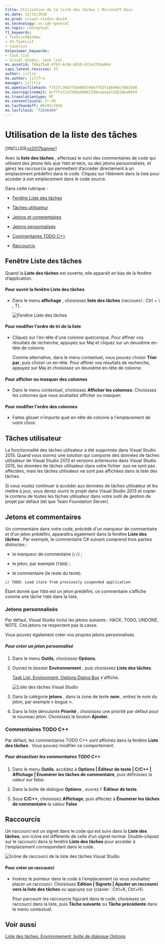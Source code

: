 ```yaml
---
title: Utilisation de la liste des tâches | Microsoft Docs
ms.date: 11/15/2016
ms.prod: visual-studio-dev14
ms.technology: vs-ide-general
ms.topic: conceptual
f1_keywords:
- TaskListWindow
- VS.TaskList
- tasklist
helpviewer_keywords:
- task list
- Visual Studio, task list
ms.assetid: f46a75a8-47b3-4cb6-bb59-b72e3356a664
caps.latest.revision: 33
author: jillre
ms.author: jillfra
manager: jillfra
ms.openlocfilehash: f7537c3007f54480874047f52f186996cf663508
ms.sourcegitcommit: 6cfffa72af599a9d667249caaaa411bb28ea69fd
ms.translationtype: MT
ms.contentlocale: fr-FR
ms.lasthandoff: 09/02/2020
ms.locfileid: "72656409"
---
```

# <a name="using-the-task-list"></a>Utilisation de la liste des tâches
[!INCLUDE[vs2017banner](../includes/vs2017banner.md)]

Avec la **liste des tâches** , effectuez le suivi des commentaires de code qui utilisent des jetons tels que `TODO` et `HACK`, ou des jetons personnalisés, et gérez les raccourcis qui permettent d’accéder directement à un emplacement prédéfini dans le code. Cliquez sur l’élément dans la liste pour accéder à son emplacement dans le code source.

 Dans cette rubrique :

- [Fenêtre Liste des tâches](../ide/using-the-task-list.md#taskListWindow)

- [Tâches utilisateur](../ide/using-the-task-list.md#userTasks)

- [Jetons et commentaires](../ide/using-the-task-list.md#tokensComments)

- [Jetons personnalisés](../ide/using-the-task-list.md#customTokens)

- [Commentaires TODO C++](../ide/using-the-task-list.md#cppComments)

- [Raccourcis](../ide/using-the-task-list.md#shortcuts)

## <a name="the-task-list-window"></a><a name="taskListWindow"></a> Fenêtre Liste des tâches
 Quand la **Liste des tâches** est ouverte, elle apparaît en bas de la fenêtre d’application.

#### <a name="to-open-the-task-list"></a>Pour ouvrir la fenêtre Liste des tâches

- Dans le menu **affichage** , choisissez **liste des tâches** (raccourci : Ctrl + \\ , T).

     ![Fenêtre Liste des tâches](../ide/media/vs2015-task-list.png "vs2015_task_list")

#### <a name="to-change-the-sort-order-of-the-list"></a>Pour modifier l'ordre de tri de la liste

- Cliquez sur l'en-tête d'une colonne quelconque. Pour affiner vos résultats de recherche, appuyez sur Maj et cliquez sur un deuxième en-tête de colonne.

     Comme alternative, dans le menu contextuel, vous pouvez choisir **Trier par**, puis choisir un en-tête. Pour affiner vos résultats de recherche, appuyez sur Maj et choisissez un deuxième en-tête de colonne.

#### <a name="to-show-or-hide-columns"></a>Pour afficher ou masquer des colonnes

- Dans le menu contextuel, choisissez **Afficher les colonnes**. Choisissez les colonnes que vous souhaitez afficher ou masquer.

#### <a name="to-change-the-order-of-the-columns"></a>Pour modifier l'ordre des colonnes

- Faites glisser n'importe quel en-tête de colonne à l'emplacement de votre choix.

## <a name="user-tasks"></a><a name="userTasks"></a> Tâches utilisateur
 La fonctionnalité des tâches utilisateur a été supprimée dans Visual Studio 2015. Quand vous ouvrez une solution qui comporte des données de tâches utilisateur de Visual Studio 2013 et versions antérieures dans Visual Studio 2015, les données de tâches utilisateur dans votre fichier .suo ne sont pas affectées, mais les tâches utilisateur ne sont pas affichées dans la liste des tâches.

 Si vous voulez continuer à accéder aux données de tâches utilisateur et les mettre à jour, vous devez ouvrir le projet dans Visual Studio 2013 et copier le contenu de toutes les tâches utilisateur dans votre outil de gestion de projet par défaut (tel que Team Foundation Server).

## <a name="tokens-and-comments"></a><a name="tokensComments"></a> Jetons et commentaires
 Un commentaire dans votre code, précédé d'un marqueur de commentaire et d'un jeton prédéfini, apparaîtra également dans la fenêtre **Liste des tâches** . Par exemple, le commentaire C# suivant comprend trois parties distinctes :

- le marqueur de commentaire (`//`) ;

- le jeton, par exemple (`TODO`) ;

- le commentaire (le reste du texte).

```
// TODO: Load state from previously suspended application
```

 Étant donné que `TODO` est un jeton prédéfini, ce commentaire s’affiche comme une tâche `TODO` dans la liste.

### <a name="custom-tokens"></a><a name="customTokens"></a> Jetons personnalisés
 Par défaut, Visual Studio inclut les jetons suivants : HACK, TODO, UNDONE, NOTE. Ces jetons ne respectent pas la casse.

 Vous pouvez également créer vos propres jetons personnalisés.

##### <a name="to-create-a-custom-token"></a>Pour créer un jeton personnalisé

1. Dans le menu **Outils**, choisissez **Options**.

2. Ouvrez le dossier **Environnement** , puis choisissez **Liste des tâches**.

     [Task List, Environment, Options Dialog Box](../ide/reference/task-list-environment-options-dialog-box.md) s'affiche.

     ![Liste des tâches Visual Studio](../ide/media/vs2015-task-list-options.png "vs2015_task_list_options")

3. Dans la catégorie **jetons** , dans la zone de texte **nom** , entrez le nom du jeton, par exemple « bogue ».

4. Dans la liste déroulante **Priorité** , choisissez une priorité par défaut pour le nouveau jeton. Choisissez le bouton **Ajouter**.

### <a name="c-todo-comments"></a><a name="cppComments"></a> Commentaires TODO C++
 Par défaut, les commentaires TODO C++ sont affichés dans la fenêtre **Liste des tâches** . Vous pouvez modifier ce comportement.

##### <a name="to-turn-off-c-todo-comments"></a>Pour désactiver les commentaires TODO C++

1. Dans le menu **Outils**, accédez à **Options &#124; Éditeur de texte &#124; C/C++ &#124; Affichage &#124; Énumérer les tâches de commentaire**, puis définissez la valeur sur false.

2. Dans la boîte de dialogue **Options** , ouvrez l' **Éditeur de texte**.

3. Sous **C/C++**, choisissez **Affichage**, puis affectez à **Énumérer les tâches de commentaire** la valeur **False**.

## <a name="shortcuts"></a><a name="shortcuts"></a> Raccourcis
 Un *raccourci* est un signet dans le code qui est suivi dans la **Liste des tâches**; son icône est différente de celle d’un signet normal. Double-cliquez sur le raccourci dans la fenêtre **Liste des tâches** pour accéder à l'emplacement correspondant dans le code.

 ![Icône de raccourci de la liste des tâches Visual Studio](../ide/media/vs2015-task-list-bookmark.png "vs2015_task_list_bookmark")

#### <a name="to-create-a-shortcut"></a>Pour créer un raccourci

- Insérez le pointeur dans le code à l'emplacement où vous souhaitez placer un raccourci. Choisissez **Edition &#124; Signets &#124; Ajouter un raccourci vers la liste des tâches** ou appuyez sur (clavier : Ctrl+K, Ctrl+H).

     Pour parcourir les raccourcis figurant dans le code, choisissez un raccourci dans la liste, puis **Tâche suivante** ou **Tâche précédente** dans le menu contextuel.

## <a name="see-also"></a>Voir aussi
 [Liste des tâches, Environnement, boîte de dialogue Options](../ide/reference/task-list-environment-options-dialog-box.md)

